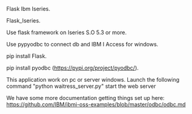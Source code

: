 Flask Ibm Iseries.

Flask_Iseries.

Use flask framework on Iseries S.O 5.3 or more.

Use pypyodbc to connect db and IBM I Access for windows.

pip install Flask.    

pip install pyodbc (https://pypi.org/project/pyodbc/).

This application work on pc or server windows. 
Launch the following command "python waitress_server.py" start the web server

We have some more documentation getting things set up here: https://github.com/IBM/ibmi-oss-examples/blob/master/odbc/odbc.md
